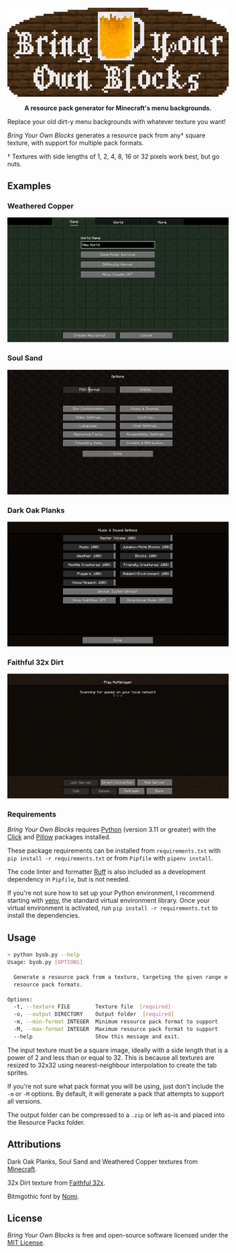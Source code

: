 <p align="center">
  <img src="./assets/sign_6x.png" alt="Bring Your Own Blocks" />
</p>

<p align="center">
    <strong>
        A resource pack generator for Minecraft's menu backgrounds.
    </strong>
</p>

Replace your old dirt-y menu backgrounds with whatever texture you want!

*Bring Your Own Blocks* generates a resource pack from any† square texture, with support for multiple pack formats.

† Textures with side lengths of 1, 2, 4, 8, 16 or 32 pixels work best, but go nuts.

## Examples

### Weathered Copper
<img src="./assets/weathered_copper.png" alt="Create New World Menu using Weathered Copper Background">

### Soul Sand
<img src="./assets/soul_sand.png" alt="Options Menu using Soul Sand Background">

### Dark Oak Planks
<img src="./assets/dark_oak_planks.png" alt="Music & Sounds Menu using Dark Oak Planks Background">

### Faithful 32x Dirt
<img src="./assets/faithful_32_dirt.png" alt="Multiplayer Menu using Faithful 32x Dirt Background">

### Requirements
*Bring Your Own Blocks* requires [Python](https://www.python.org/) (version 3.11 or greater) with the [Click](https://click.palletsprojects.com/) and [Pillow](https://python-pillow.org/) packages installed.

These package requirements can be installed from `requirements.txt` with `pip install -r requirements.txt` or from `Pipfile` with `pipenv install`.

The code linter and formatter [Ruff](https://docs.astral.sh/ruff/) is also included as a development dependency in `Pipfile`, but is not needed.

If you're not sure how to set up your Python environment, I recommend starting with [venv](https://docs.python.org/3/library/venv.html), the standard virtual environment library. Once your virtual environment is activated, run `pip install -r requirements.txt` to install the dependencies.

## Usage
```sh
> python byob.py --help
Usage: byob.py [OPTIONS]

  Generate a resource pack from a texture, targeting the given range of
  resource pack formats.

Options:
  -t, --texture FILE        Texture file  [required]
  -o, --output DIRECTORY    Output folder  [required]
  -m, --min-format INTEGER  Minimum resource pack format to support
  -M, --max-format INTEGER  Maximum resource pack format to support
  --help                    Show this message and exit.
```

The input texture must be a square image, ideally with a side length that is a power of 2 and less than or equal to 32.
This is because all textures are resized to 32x32 using nearest-neighbour interpolation to create the tab sprites.

If you're not sure what pack format you will be using, just don't include the `-m` or `-M` options.
By default, it will generate a pack that attempts to support all versions.

The output folder can be compressed to a `.zip` or left as-is and placed into the Resource Packs folder.

## Attributions
Dark Oak Planks, Soul Sand and Weathered Copper textures from [Minecraft](https://www.minecraft.net).

32x Dirt texture from [Faithful 32x](https://www.faithfulpack.net/).

Bitmgothic font by [Nomi](https://www.thenomi.org/).

## License
*Bring Your Own Blocks* is free and open-source software licensed under the [MIT License](./LICENSE.md).